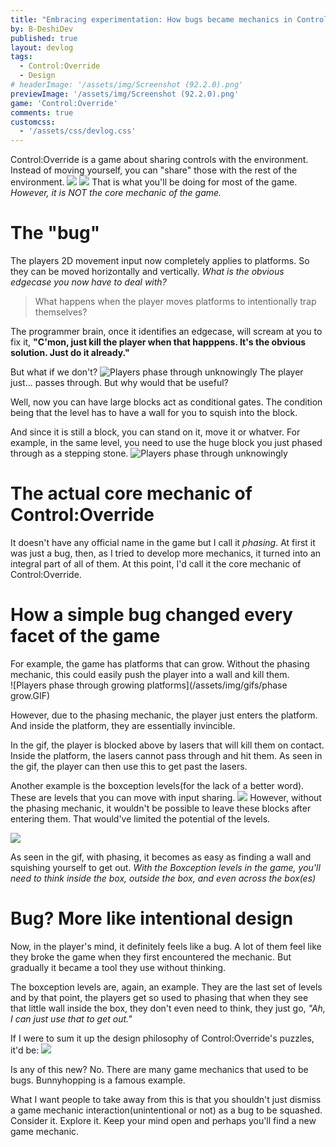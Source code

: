 ```yaml
---
title: "Embracing experimentation: How bugs became mechanics in Control:Override" 
by: B-DeshiDev
published: true
layout: devlog
tags:
  - Control:Override
  - Design
# headerImage: '/assets/img/Screenshot (92.2.0).png'
previewImage: '/assets/img/Screenshot (92.2.0).png'
game: 'Control:Override'
comments: true
customcss:
  - '/assets/css/devlog.css'
---
```

Control:Override is a game about sharing controls with the environment. Instead of moving yourself, you can "share" those with the rest of the environment. 
<img src="https://img.itch.zone/aW1nLzU3MjMyMDQuZ2lm/original/n6I3Ov.gif" />
<img src="https://cdn.akamai.steamstatic.com/steam/apps/1406090/extras/not-a-gif.gif?t=1618990597" />
That is what you'll be doing for most of the game. *However, it is NOT the core mechanic of the game.*
# The "bug"
The players 2D movement input now completely applies to platforms. So they can be moved horizontally and vertically. *What is the obvious edgecase you now have to deal with?*
>What happens when the player moves platforms to intentionally trap themselves? 


The programmer brain, once it identifies an edgecase, will scream at you to fix it, **"C'mon, just kill the player when that happpens. It's the obvious solution. Just do it already."**

But what if we don't?
![Players phase through unknowingly](/assets/img/gifs/phase_tutorial_2.GIF)
The player just... passes through. But why would that be useful?

Well, now you can have large blocks act as conditional gates. The condition being that the level has to have a wall for you to squish into the block.

And since it is still a block, you can stand on it, move it or whatver. For example, in the same level, you need to use the huge block you just phased through as a stepping stone.
![Players phase through unknowingly](/assets/img/gifs/phase_tutorial_3.GIF)



# The actual core mechanic of Control:Override
It doesn't have any official name in the game but I call it *phasing*. At first it was just a bug, then, as I tried to develop more mechanics, it turned into an integral part of all of them. At this point, I'd call it the core mechanic of Control:Override.

# How a simple bug changed every facet of the game
For example, the game has platforms that can grow. Without the phasing mechanic, this could easily push the player into a wall and kill them.  
![Players phase through growing platforms](/assets/img/gifs/phase grow.GIF)

However, due to the phasing mechanic, the player just enters the platform. And inside the platform, they are essentially invincible. 

In the gif, the player is blocked above by lasers that will kill them on contact. Inside the platform, the lasers cannot pass through and hit them. As seen in the gif, the player can then use this to get past the lasers.

Another example is the boxception levels(for the lack of a better word). These are levels that you can move with input sharing. 
![](/assets/blogEmbeds/control_level%20itself.gif)
However, without the phasing mechanic, it wouldn't be possible to leave these blocks after entering them. That would've limited the potential of the levels.



![](/assets/blogEmbeds/boxception.gif)

As seen in the gif, with phasing, it becomes as easy as finding a wall and squishing yourself to get out. *With the Boxception levels in the game, you'll need to think inside the box, outside the box, and even across the box(es)*


# Bug? More like intentional design
Now, in the player's mind, it definitely feels like a bug. A lot of them feel like they broke the game when they first encountered the mechanic. But gradually it became a tool they use without thinking. 

The boxception levels are, again, an example. They are the last set of levels and by that point, the players get so used to phasing that when they see that little wall inside the box, they don't even need to think, they just go, *"Ah, I can just use that to get out."*

If I were to sum it up the design philosophy of Control:Override's puzzles, it'd be:
<img src="https://cdn.cloudflare.steamstatic.com/steam/apps/1406090/extras/bugs-features-tools.gif?t=1681819544">


Is any of this new? No. There are many game mechanics that used to be bugs. Bunnyhopping is a famous example. 

What I want people to take away from this is that you shouldn't just dismiss a game mechanic interaction(unintentional or not) as a bug to be squashed. Consider it. Explore it. Keep your mind open and perhaps you'll find a new game mechanic.
